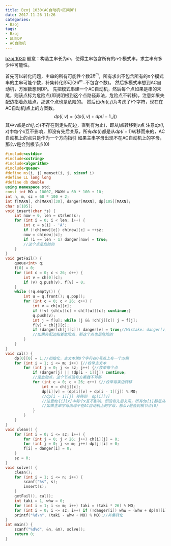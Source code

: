 ```yaml
---
title: Bzoj 1030(AC自动机+区间DP)
date: 2017-11-26 11:26
categories:
- Bzoj
tags:
- Bzoj
- 区间DP
- AC自动机
---
```


[bzoj 1030](http://www.lydsy.com/JudgeOnline/problem.php?id=1030)
题意：构造主串长为$m$，使得主串包含所有的$n$个模式串，求主串有多少种可能性。

首先可以转化问题，主串的所有可能性个数$26^m$，所有求出不包含所有的$n$个模式串的主串可能个数，补集转化即可($26^m-$不包含个数)。
然后多模式串想到AC自动机，方案数想到DP。
先把模式串建一个AC自动机，然后每个点如果是串的末尾，则该点标为危险点(即说明根到这个点路径非法，危险点不转移)，注意如果失配边指着危险点，那这个点也是危险的。
然后设$dp(i,j)$为考虑了$i$个字符，现在在AC自动机$j$点上的方案数。
$$dp(i,v) = (dp(i,v) + dp(i-1,j))$$
其中$v$点是$ch(j, c)$(不存在则走失配边，直到有为止)，即从$j$点转移到$v$点
注意$dp(i, x)$中每个$x$互不影响，即没有先后关系，所有$dp(i)$都是从$dp(i - 1)$转移而来的，AC自动机上的点只是作为一个方向指引
如果主串字母出现不在AC自动机上的字母，那么v是会到根节点(0)

<!-- more -->
```c++
#include<cstdio>
#include<cstring>
#include<algorithm>
#include<queue>
#define ms(i, j) memset(i, j, sizeof i)
#define LL long long
#define db double
using namespace std;
const int MO = 10007, MAXN = 60 * 100 + 10;
int n, m, sz = 60 * 100 + 2;
int f[MAXN], ch[MAXN][30], danger[MAXN], dp[105][MAXN];
char s[105];
void insert(char *s) {
	int now = 0, len = strlen(s);
	for (int i = 0; i < len; i++) {
		int c = s[i] - 'A';
		if (!ch[now][c]) ch[now][c] = ++sz;
		now = ch[now][c];
		if (i == len - 1) danger[now] = true;
		//这个点是危险的 
	}
}
void getFail() {
	queue<int> q;
	f[0] = 0;
	for (int c = 0; c < 26; c++) {
		int v = ch[0][c];
		if (v) q.push(v), f[v] = 0;
	}
	while (!q.empty()) {
		int u = q.front(); q.pop();
		for (int c = 0; c < 26; c++) {
			int v = ch[u][c];
			if (!v) {ch[u][c] = ch[f[u]][c]; continue;}
			q.push(v);
			int j = f[u]; while (j && !ch[j][c]) j = f[j];
			f[v] = ch[j][c];
			if (danger[ch[j][c]]) danger[v] = true;//Mistake: danger[v] 而不是 danger[f[v]] 
			//如果失配边指着危险点，那这个点也是危险的 
		}
	}
}
void cal() {
	dp[0][0] = 1;//初始化，主文本第0个字符在0号点上有一个方案 
	for (int i = 1; i <= m; i++) {//枚举主文本 
		for (int j = 0; j <= sz; j++) {//枚举每个点 
			if (danger[j] || !dp[i - 1][j]) continue;
			//是危险点，这个节点没有方案就不转移
			for (int c = 0; c < 26; c++) {//枚举每条边转移 
				int v = ch[j][c];
				dp[i][v] = (dp[i][v] + dp[i - 1][j]) % MO;
				//dp[i - 1][j] 转移到  dp[i][v]
				//注意dp[i][x]中每个x互不影响，即没有先后关系，所有dp[i]都是从dp[i - 1]转移而来的，AC自动机上的点只是作为一个方向指引 
				//如果主串字母出现不在AC自动机上的字母，那么v是会到根节点(0) 
			}
		}
	}
}
void clean() {
	for (int i = 0; i <= sz; i++) {
		for (int j = 0; j < 26; j++) ch[i][j] = 0;
		for (int j = 0; j <= m; j++) dp[j][i] = 0;
		f[i] = danger[i] = 0;
	}
	sz = 0;
}
void solve() {
	clean();
	for (int i = 1; i <= n; i++) {
		scanf("%s", s);
		insert(s);
	}
	getFail(), cal();
	int taki = 1, whw = 0;
	for (int i = 1; i <= m; i++) taki = (taki * 26) % MO;
	for (int i = 0; i <= sz; i++) if (!danger[i]) whw = (whw + dp[m][i]) % MO;//Mistake: 不是危险的状态才累加 
	printf("%d\n", (taki - whw + MO) % MO);//补集转化 
}
int main() {
	scanf("%d%d", &n, &m), solve();
	return 0;
}
```